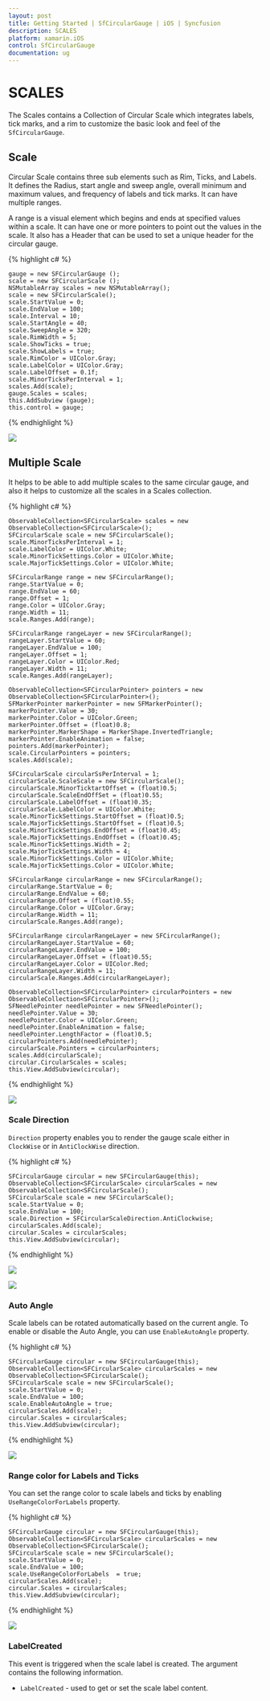 ```yaml
---
layout: post
title: Getting Started | SfCircularGauge | iOS | Syncfusion
description: SCALES
platform: xamarin.iOS
control: SfCircularGauge
documentation: ug
---
```


# SCALES

The Scales contains a Collection of Circular Scale which integrates labels, tick marks, and a rim to customize the basic look and feel of the `SfCircularGauge`.

## Scale

Circular Scale contains three sub elements such as Rim, Ticks, and Labels. It defines the Radius, start angle and sweep angle, overall minimum and maximum values, and frequency of labels and tick marks. It can have multiple ranges.

A range is a visual element which begins and ends at specified values within a scale. It can have one or more pointers to point out the values in the scale. It also has a Header that can be used to set a unique header for the circular gauge.

{% highlight c# %}

    gauge = new SFCircularGauge ();
    scale = new SFCircularScale ();
    NSMutableArray scales = new NSMutableArray();
    scale = new SFCircularScale();
    scale.StartValue = 0;
    scale.EndValue = 100;
    scale.Interval = 10;
    scale.StartAngle = 40;
    scale.SweepAngle = 320;
    scale.RimWidth = 5;
    scale.ShowTicks = true;
    scale.ShowLabels = true;
    scale.RimColor = UIColor.Gray;
    scale.LabelColor = UIColor.Gray;
    scale.LabelOffset = 0.1f;
    scale.MinorTicksPerInterval = 1;
    scales.Add(scale);     
    gauge.Scales = scales;
    this.AddSubview (gauge);
    this.control = gauge;

{% endhighlight %}

![](iOS_Images/Scales.png)

## Multiple Scale

It helps to be able to add multiple scales to the same circular gauge, and also it helps to customize all the scales in a Scales collection.

{% highlight c# %}

    ObservableCollection<SFCircularScale> scales = new ObservableCollection<SFCircularScale>();
    SFCircularScale scale = new SFCircularScale();
    scale.MinorTicksPerInterval = 1;
	scale.LabelColor = UIColor.White;
	scale.MinorTickSettings.Color = UIColor.White;
	scale.MajorTickSettings.Color = UIColor.White;
	
	SFCircularRange range = new SFCircularRange();
	range.StartValue = 0;
	range.EndValue = 60;
	range.Offset = 1;
	range.Color = UIColor.Gray;
	range.Width = 11;
	scale.Ranges.Add(range);
	
	SFCircularRange rangeLayer = new SFCircularRange();
	rangeLayer.StartValue = 60;
	rangeLayer.EndValue = 100;
	rangeLayer.Offset = 1;
	rangeLayer.Color = UIColor.Red;
	rangeLayer.Width = 11;
	scale.Ranges.Add(rangeLayer);
	
	ObservableCollection<SFCircularPointer> pointers = new ObservableCollection<SFCircularPointer>();
	SFMarkerPointer markerPointer = new SFMarkerPointer();
	markerPointer.Value = 30;
	markerPointer.Color = UIColor.Green;
	markerPointer.Offset = (float)0.8;
	markerPointer.MarkerShape = MarkerShape.InvertedTriangle;
	markerPointer.EnableAnimation = false;
	pointers.Add(markerPointer);
	scale.CircularPointers = pointers;
    scales.Add(scale);
	
	SFCircularScale circularSsPerInterval = 1;
	circularScale.ScaleScale = new SFCircularScale();
    circularScale.MinorTicktartOffset = (float)0.5;
	circularScale.ScaleEndOffSet = (float)0.55;
	circularScale.LabelOffset = (float)0.35;
	circularScale.LabelColor = UIColor.White;
	scale.MinorTickSettings.StartOffset = (float)0.5;
	scale.MajorTickSettings.StartOffset = (float)0.5;
	scale.MinorTickSettings.EndOffset = (float)0.45;
	scale.MajorTickSettings.EndOffset = (float)0.45;
	scale.MinorTickSettings.Width = 2;
	scale.MajorTickSettings.Width = 4;
	scale.MinorTickSettings.Color = UIColor.White;
	scale.MajorTickSettings.Color = UIColor.White;
	
	SFCircularRange circularRange = new SFCircularRange();
	circularRange.StartValue = 0;
	circularRange.EndValue = 60;
	circularRange.Offset = (float)0.55;
	circularRange.Color = UIColor.Gray;
	circularRange.Width = 11;
	circularScale.Ranges.Add(range);
	
	SFCircularRange circularRangeLayer = new SFCircularRange();
	circularRangeLayer.StartValue = 60;
	circularRangeLayer.EndValue = 100;
	circularRangeLayer.Offset = (float)0.55;
	circularRangeLayer.Color = UIColor.Red;
	circularRangeLayer.Width = 11;
	circularScale.Ranges.Add(circularRangeLayer);
	
	ObservableCollection<SFCircularPointer> circularPointers = new ObservableCollection<SFCircularPointer>();
	SFNeedlePointer needlePointer = new SFNeedlePointer();
	needlePointer.Value = 30;
	needlePointer.Color = UIColor.Green;
	needlePointer.EnableAnimation = false;
	needlePointer.LengthFactor = (float)0.5;
	circularPointers.Add(needlePointer);
	circularScale.Pointers = circularPointers;
    scales.Add(circularScale);
    circular.CircularScales = scales;  
    this.View.AddSubview(circular);
	
{% endhighlight %}

![](iOS_Images/Multiple_Scales.png)

### Scale Direction

`Direction` property enables you to render the gauge scale either in `ClockWise` or in `AntiClockWise` direction.

{% highlight c# %}
 
    SFCircularGauge circular = new SFCircularGauge(this);
    ObservableCollection<SFCircularScale> circularScales = new ObservableCollection<SFCircularScale();
    SFCircularScale scale = new SFCircularScale();
    scale.StartValue = 0;
    scale.EndValue = 100;
    scale.Direction = SFCircularScaleDirection.AntiClockwise;
    circularScales.Add(scale);
    circular.Scales = circularScales;
    this.View.AddSubview(circular);
	
{% endhighlight %}

![](iOS_Images/AntiClockwise.png)

![](iOS_Images/Clockwise.png)

### Auto Angle

Scale labels can be rotated automatically based on the current angle. To enable or disable the Auto Angle, you can use `EnableAutoAngle` property.

{% highlight c# %}

    SFCircularGauge circular = new SFCircularGauge(this);
    ObservableCollection<SFCircularScale> circularScales = new ObservableCollection<SFCircularScale();
    SFCircularScale scale = new SFCircularScale();
    scale.StartValue = 0;
    scale.EndValue = 100;
    scale.EnableAutoAngle = true;
    circularScales.Add(scale);
    circular.Scales = circularScales;
    this.View.AddSubview(circular);
	
{% endhighlight %}

![](iOS_Images/Auto_Angle.png)

### Range color for Labels and Ticks

You can set the range color to scale labels and ticks by enabling `UseRangeColorForLabels` property.

{% highlight c# %}

    SFCircularGauge circular = new SFCircularGauge(this);
    ObservableCollection<SFCircularScale> circularScales = new ObservableCollection<SFCircularScale();
    SFCircularScale scale = new SFCircularScale();
    scale.StartValue = 0;
    scale.EndValue = 100; 
    scale.UseRangeColorForLabels  = true;
    circularScales.Add(scale);
    circular.Scales = circularScales;
    this.View.AddSubview(circular);
	
{% endhighlight %}

![](iOS_Images/Range_Color.png)

### LabelCreated

This event is triggered when the scale label is created. The argument contains the following information.

* `LabelCreated` - used to get or set the scale label content.